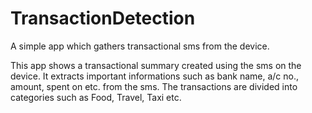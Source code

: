 # TransactionDetection
A simple app which gathers transactional sms from the device.

This app shows a transactional summary created using the sms on the device.
It extracts important informations such as bank name, a/c no., amount, spent on etc. from the sms.
The transactions are divided into categories such as Food, Travel, Taxi etc.



